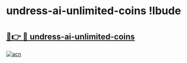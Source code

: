 # undress-ai-unlimited-coins !lbude

# <h2><a href="https://pboair.esa.edu.pl?title=undress-ai-unlimited-coins&ref=lbude">🔗👉 🔴 undress-ai-unlimited-coins</a></h2>

[![acn](https://github.com/user-attachments/assets/0f9c940e-d8b0-45ae-aac7-cd30a18b3e1c)](https://pboair.esa.edu.pl?title=undress-ai-unlimited-coins&ref=lbude)

